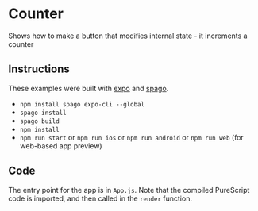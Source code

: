 # Counter

Shows how to make a button that modifies internal state - it increments a counter

## Instructions

These examples were built with [expo](https://expo.io/) and [spago](https://github.com/spacchetti/spago). 

 
* `npm install spago expo-cli --global`
* `spago install`
* `spago build`
* `npm install`
* `npm run start` or `npm run ios` or `npm run android` or `npm run web` (for web-based app preview)

## Code

The entry point for the app is in `App.js`. Note that the compiled PureScript code is imported, and then called in the `render` function.

